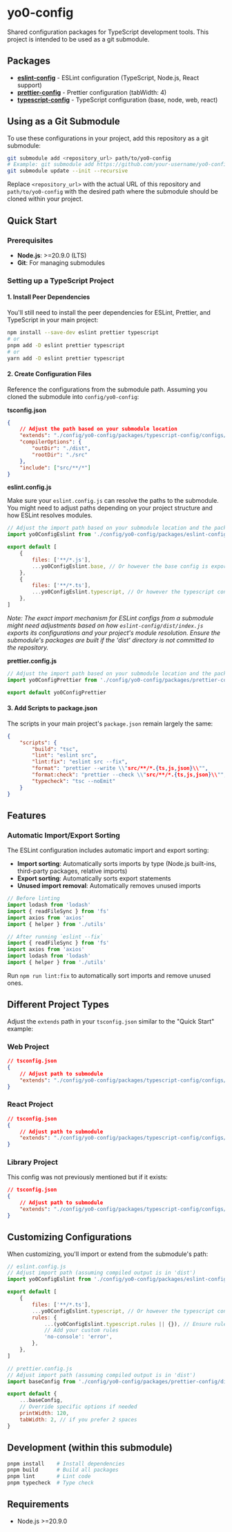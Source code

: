 # yo0-config

Shared configuration packages for TypeScript development tools. This project is intended to be used as a git submodule.

## Packages

- **[eslint-config](./packages/eslint-config/)** - ESLint configuration (TypeScript, Node.js, React support)
- **[prettier-config](./packages/prettier-config/)** - Prettier configuration (tabWidth: 4)
- **[typescript-config](./packages/typescript-config/)** - TypeScript configuration (base, node, web, react)

## Using as a Git Submodule

To use these configurations in your project, add this repository as a git submodule:

```bash
git submodule add <repository_url> path/to/yo0-config
# Example: git submodule add https://github.com/your-username/yo0-config.git config/yo0-config
git submodule update --init --recursive
```

Replace `<repository_url>` with the actual URL of this repository and `path/to/yo0-config` with the desired path where the submodule should be cloned within your project.

## Quick Start

### Prerequisites

- **Node.js**: >=20.9.0 (LTS)
- **Git**: For managing submodules

### Setting up a TypeScript Project

#### 1. Install Peer Dependencies

You'll still need to install the peer dependencies for ESLint, Prettier, and TypeScript in your main project:

```bash
npm install --save-dev eslint prettier typescript
# or
pnpm add -D eslint prettier typescript
# or
yarn add -D eslint prettier typescript
```

#### 2. Create Configuration Files

Reference the configurations from the submodule path. Assuming you cloned the submodule into `config/yo0-config`:

**tsconfig.json**

```json
{
    // Adjust the path based on your submodule location
    "extends": "./config/yo0-config/packages/typescript-config/configs/node.json",
    "compilerOptions": {
        "outDir": "./dist",
        "rootDir": "./src"
    },
    "include": ["src/**/*"]
}
```

**eslint.config.js**

Make sure your `eslint.config.js` can resolve the paths to the submodule. You might need to adjust paths depending on your project structure and how ESLint resolves modules.

```javascript
// Adjust the import path based on your submodule location and the package's build output directory (e.g., dist)
import yo0ConfigEslint from './config/yo0-config/packages/eslint-config/dist/index.js' // Assuming compiled output is in 'dist'

export default [
    {
        files: ['**/*.js'],
        ...yo0ConfigEslint.base, // Or however the base config is exported
    },
    {
        files: ['**/*.ts'],
        ...yo0ConfigEslint.typescript, // Or however the typescript config is exported
    },
]
```

_Note: The exact import mechanism for ESLint configs from a submodule might need adjustments based on how `eslint-config/dist/index.js` exports its configurations and your project's module resolution. Ensure the submodule's packages are built if the 'dist' directory is not committed to the repository._

**prettier.config.js**

```javascript
// Adjust the import path based on your submodule location and the package's build output directory (e.g., dist)
import yo0ConfigPrettier from './config/yo0-config/packages/prettier-config/dist/index.js' // Assuming compiled output is in 'dist'

export default yo0ConfigPrettier
```

#### 3. Add Scripts to package.json

The scripts in your main project's `package.json` remain largely the same:

```json
{
    "scripts": {
        "build": "tsc",
        "lint": "eslint src",
        "lint:fix": "eslint src --fix",
        "format": "prettier --write \\"src/**/*.{ts,js,json}\\"",
        "format:check": "prettier --check \\"src/**/*.{ts,js,json}\\"",
        "typecheck": "tsc --noEmit"
    }
}
```

## Features

### Automatic Import/Export Sorting

The ESLint configuration includes automatic import and export sorting:

- **Import sorting**: Automatically sorts imports by type (Node.js built-ins, third-party packages, relative imports)
- **Export sorting**: Automatically sorts export statements
- **Unused import removal**: Automatically removes unused imports

```typescript
// Before linting
import lodash from 'lodash'
import { readFileSync } from 'fs'
import axios from 'axios'
import { helper } from './utils'

// After running `eslint --fix`
import { readFileSync } from 'fs'
import axios from 'axios'
import lodash from 'lodash'
import { helper } from './utils'
```

Run `npm run lint:fix` to automatically sort imports and remove unused ones.

## Different Project Types

Adjust the `extends` path in your `tsconfig.json` similar to the "Quick Start" example:

### Web Project

```json
// tsconfig.json
{
    // Adjust path to submodule
    "extends": "./config/yo0-config/packages/typescript-config/configs/web.json"
}
```

### React Project

```json
// tsconfig.json
{
    // Adjust path to submodule
    "extends": "./config/yo0-config/packages/typescript-config/configs/react.json"
}
```

### Library Project

This config was not previously mentioned but if it exists:

```json
// tsconfig.json
{
    // Adjust path to submodule
    "extends": "./config/yo0-config/packages/typescript-config/configs/library.json"
}
```

## Customizing Configurations

When customizing, you'll import or extend from the submodule's path:

```javascript
// eslint.config.js
// Adjust import path (assuming compiled output is in 'dist')
import yo0ConfigEslint from './config/yo0-config/packages/eslint-config/dist/index.js'

export default [
    {
        files: ['**/*.ts'],
        ...yo0ConfigEslint.typescript, // Or however the typescript config is exported
        rules: {
            ...(yo0ConfigEslint.typescript.rules || {}), // Ensure rules object exists
            // Add your custom rules
            'no-console': 'error',
        },
    },
]
```

```javascript
// prettier.config.js
// Adjust import path (assuming compiled output is in 'dist')
import baseConfig from './config/yo0-config/packages/prettier-config/dist/index.js'

export default {
    ...baseConfig,
    // Override specific options if needed
    printWidth: 120,
    tabWidth: 2, // if you prefer 2 spaces
}
```

## Development (within this submodule)

```bash
pnpm install    # Install dependencies
pnpm build      # Build all packages
pnpm lint       # Lint code
pnpm typecheck  # Type check
```

## Requirements

- Node.js >=20.9.0
